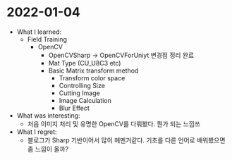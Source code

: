 # 2022-01-04

- What I learned: 
  - Field Training
    - OpenCV
      - OpenCVSharp -> OpenCVForUniyt 변경점 정리 완료
      - Mat Type (CU_U8C3 etc)
      - Basic Matrix transform method
        - Transform color space
        - Controlling Size
        - Cutting Image
        - Image Calculation
        - Blur Effect
- What was interesting:
  - 처음 이미지 처리 및 유명한 OpenCV를 다뤄봤다. 뭔가 되는 느낌쓰 
- What I regret: 
  - 블로그가 Sharp 기반이어서 많이 헤멘거같다. 기초를 다른 언어로 배워봤으면 좀 느낌이 올까?